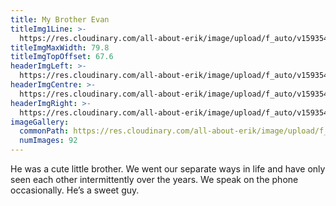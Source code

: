 ```yaml
---
title: My Brother Evan
titleImg1Line: >-
  https://res.cloudinary.com/all-about-erik/image/upload/f_auto/v1593547688/Archives/17.%20My%20Brother%20Evan/my_brother_evan.png
titleImgMaxWidth: 79.8
titleImgTopOffset: 67.6
headerImgLeft: >-
  https://res.cloudinary.com/all-about-erik/image/upload/f_auto/v1593547693/Archives/17.%20My%20Brother%20Evan/header-images/my-brother-evan_header-img1_left.jpg
headerImgCentre: >-
  https://res.cloudinary.com/all-about-erik/image/upload/f_auto/v1593547694/Archives/17.%20My%20Brother%20Evan/header-images/my-brother-evan_header-img2_center.jpg
headerImgRight: >-
  https://res.cloudinary.com/all-about-erik/image/upload/f_auto/v1593547689/Archives/17.%20My%20Brother%20Evan/header-images/my-brother-evan_header-img3_right.jpg
imageGallery:
  commonPath: https://res.cloudinary.com/all-about-erik/image/upload/f_auto/v1593547688/Archives/17.%20My%20Brother%20Evan/gallery/my-brother-evan_gallery-img_
  numImages: 92
---
```

He was a cute little brother. We went our separate ways in life and have only seen each other intermittently over the years. We speak on the phone occasionally. He’s a sweet guy.